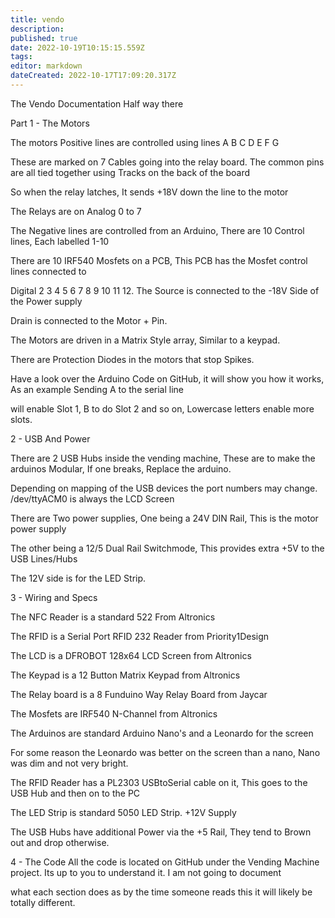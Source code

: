 ```yaml
---
title: vendo
description: 
published: true
date: 2022-10-19T10:15:15.559Z
tags: 
editor: markdown
dateCreated: 2022-10-17T17:09:20.317Z
---
```


The Vendo Documentation Half way there

Part 1 - The Motors

The motors Positive lines are controlled using lines A B C D E F G

These are marked on 7 Cables going into the relay board. The common pins are all tied together using Tracks on the back of the board

So when the relay latches, It sends +18V down the line to the motor

The Relays are on Analog 0 to 7

The Negative lines are controlled from an Arduino, There are 10 Control lines, Each labelled 1-10

There are 10 IRF540 Mosfets on a PCB, This PCB has the Mosfet control lines connected to

Digital 2 3 4 5 6 7 8 9 10 11 12. The Source is connected to the -18V Side of the Power supply

Drain is connected to the Motor + Pin.

The Motors are driven in a Matrix Style array, Similar to a keypad.

There are Protection Diodes in the motors that stop Spikes.

Have a look over the Arduino Code on GitHub, it will show you how it works, As an example Sending A to the serial line

will enable Slot 1, B to do Slot 2 and so on, Lowercase letters enable more slots.

2 - USB And Power

There are 2 USB Hubs inside the vending machine, These are to make the arduinos Modular, If one breaks, Replace the arduino.

Depending on mapping of the USB devices the port numbers may change. /dev/ttyACM0 is always the LCD Screen

There are Two power supplies, One being a 24V DIN Rail, This is the motor power supply

The other being a 12/5 Dual Rail Switchmode, This provides extra +5V to the USB Lines/Hubs

The 12V side is for the LED Strip.

3 - Wiring and Specs

The NFC Reader is a standard 522 From Altronics

The RFID is a Serial Port RFID 232 Reader from Priority1Design

The LCD is a DFROBOT 128x64 LCD Screen from Altronics

The Keypad is a 12 Button Matrix Keypad from Altronics

The Relay board is a 8 Funduino Way Relay Board from Jaycar

The Mosfets are IRF540 N-Channel from Altronics

The Arduinos are standard Arduino Nano's and a Leonardo for the screen

For some reason the Leonardo was better on the screen than a nano, Nano was dim and not very bright.

The RFID Reader has a PL2303 USBtoSerial cable on it, This goes to the USB Hub and then on to the PC

The LED Strip is standard 5050 LED Strip. +12V Supply

The USB Hubs have additional Power via the +5 Rail, They tend to Brown out and drop otherwise.

4 - The Code All the code is located on GitHub under the Vending Machine project. Its up to you to understand it. I am not going to document

what each section does as by the time someone reads this it will likely be totally different.
